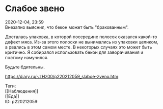 Слабое звено
=============

   
 2020-12-04, 23:59   
  Внезапно выяснил, что бекон может быть "бракованным".   
   
 Досталась упаковка, в которой посередине полосок оказался какой-то дефект мяса. Из-за этого полоски не вынимались из упаковки целиком, а рвались в этом самом месте. В некоторых случаях это может быть критично. Я собирался использовать бекон для заворачивания и поэтому намучился.   
   
 Будьте бдительны.   
    
 <https://diary.ru/~zHz00/p220212059_slaboe-zveno.htm>   
   
 Теги:   
 [[Наблюдения]]   
 [[Еда]]   
 ID: p220212059